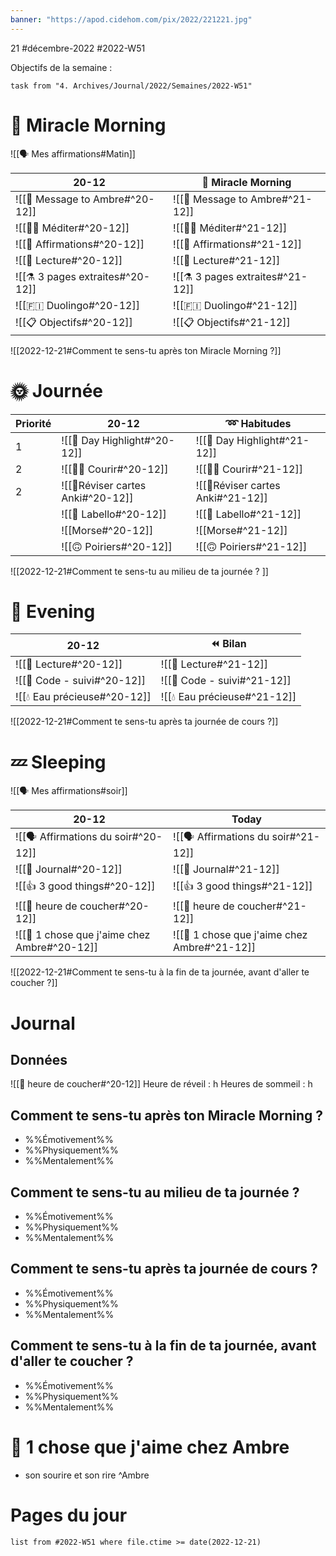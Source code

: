 ```yaml
---
banner: "https://apod.cidehom.com/pix/2022/221221.jpg"
---
```

21 #décembre-2022 #2022-W51

Objectifs de la semaine :
```dataview
task from "4. Archives/Journal/2022/Semaines/2022-W51"
```

# 🌄 Miracle Morning 
![[🗣️ Mes affirmations#Matin]]

| 20-12                            | 🌄 Miracle Morning                        |
| ------------------------------------ | ----------------------------------------- |
| ![[💌 Message to Ambre#^20-12]]  | ![[💌 Message to Ambre#^21-12]]  |
| ![[🧘‍♂️ Méditer#^20-12]]        | ![[🧘‍♂️ Méditer#^21-12]]        |
| ![[💬 Affirmations#^20-12]]      | ![[💬 Affirmations#^21-12]]      | 
| ![[📗 Lecture#^20-12]]           | ![[📗 Lecture#^21-12]]           |
| ![[⚗️ 3 pages extraites#^20-12]] | ![[⚗️ 3 pages extraites#^21-12]] |
| ![[🇫🇮 Duolingo#^20-12]]          | ![[🇫🇮 Duolingo#^21-12]]          |
| ![[📋 Objectifs#^20-12]]         | ![[📋 Objectifs#^21-12]]         |

![[2022-12-21#Comment te sens-tu après ton Miracle Morning ?]]

# 🌞 Journée

| Priorité | 20-12                        | ➿ Habitudes                          |
| -------- | -------------------------------- | ------------------------------------- |
| 1        | ![[🔆 Day Highlight#^20-12]] | ![[🔆 Day Highlight#^21-12]] |
| 2        | ![[🏃‍♂️ Courir#^20-12]]     | ![[🏃‍♂️ Courir#^21-12]]     |
| 2        | ![[📇Réviser cartes Anki#^20-12]]    | ![[📇Réviser cartes Anki#^21-12]]    | 
|          | ![[💄 Labello#^20-12]]       | ![[💄 Labello#^21-12]]       |
|          | ![[Morse#^20-12]]            | ![[Morse#^21-12]]            |
|          | ![[🙃 Poiriers#^20-12]]      | ![[🙃 Poiriers#^21-12]]      |

![[2022-12-21#Comment te sens-tu au milieu de ta journée ? ]]

# 🌙 Evening

| 20-12                        | ⏪ Bilan                              |
| -------------------------------- | ------------------------------------- |
| ![[📖 Lecture#^20-12]]       | ![[📖 Lecture#^21-12]]       |
| ![[🚨 Code - suivi#^20-12]]  | ![[🚨 Code - suivi#^21-12]]  |
| ![[💧 Eau précieuse#^20-12]] | ![[💧 Eau précieuse#^21-12]] |

![[2022-12-21#Comment te sens-tu après ta journée de cours ?]]

# 💤 Sleeping

![[🗣️ Mes affirmations#soir]]

| 20-12                                        | Today                                                 |
| ------------------------------------------------ | ----------------------------------------------------- |
| ![[🗣️ Affirmations du soir#^20-12]]          | ![[🗣️ Affirmations du soir#^21-12]]          |
| ![[📅 Journal#^20-12]]                       | ![[📅 Journal#^21-12]]                       |
| ![[👍 3 good things#^20-12]]                 | ![[👍 3 good things#^21-12]]                 |
| ![[🛌 heure de coucher#^20-12]]              | ![[🛌 heure de coucher#^21-12]]              |
| ![[💓 1 chose que j'aime chez Ambre#^20-12]] | ![[💓 1 chose que j'aime chez Ambre#^21-12]] | 

![[2022-12-21#Comment te sens-tu à la fin de ta journée, avant d'aller te coucher ?]]

# Journal
## Données
![[🛌 heure de coucher#^20-12]]
Heure de réveil : h
Heures de sommeil : h
## Comment te sens-tu après ton Miracle Morning ?
- %%Émotivement%%
- %%Physiquement%%
- %%Mentalement%%
## Comment te sens-tu au milieu de ta journée ? 
- %%Émotivement%%
- %%Physiquement%%
- %%Mentalement%%
## Comment te sens-tu après ta journée de cours ?
- %%Émotivement%%
- %%Physiquement%%
- %%Mentalement%%
## Comment te sens-tu à la fin de ta journée, avant d'aller te coucher ?
- %%Émotivement%%
- %%Physiquement%%
- %%Mentalement%%
# 💓 1 chose que j'aime chez Ambre
- son sourire et son rire ^Ambre

# Pages du jour
```dataview
list from #2022-W51 where file.ctime >= date(2022-12-21)
```